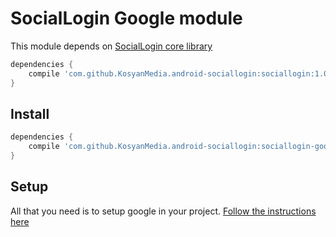 # SocialLogin Google module

This module depends on [SocialLogin core library][sociallogin-core]

```Groovy
dependencies {
    compile 'com.github.KosyanMedia.android-sociallogin:sociallogin:1.0.0'
}
```

## Install

```Groovy
dependencies {
    compile 'com.github.KosyanMedia.android-sociallogin:sociallogin-google:1.0.0
}
```

## Setup

All that you need is to setup google in your project.  [Follow the instructions here][google-instructions]

[sociallogin-core]: https://github.com/KosyanMedia/android-sociallogin
[google-instructions]: https://developers.google.com/identity/sign-in/android/start-integrating
